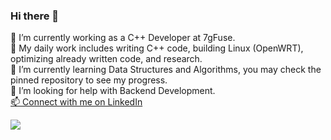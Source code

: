 ### Hi there 👋

🔭 I’m currently working as a C++ Developer at 7gFuse.\
📝 My daily work includes writing C++ code, building Linux (OpenWRT), optimizing already written code, and research.\
🌱 I’m currently learning Data Structures and Algorithms, you may check the pinned repository to see my progress.\
🤔 I’m looking for help with Backend Development.\
[📫 Connect with me on LinkedIn  ](bit.ly/HasanSheikh) 

![](https://komarev.com/ghpvc/?username=hasansheikh3&color=yellowgreen)

